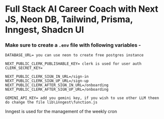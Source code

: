 # Full Stack AI Career Coach with Next JS, Neon DB, Tailwind, Prisma, Inngest, Shadcn UI 

### Make sure to create a `.env` file with following variables -

```
DATABASE_URL= you can use neon to create free postgres instance

NEXT_PUBLIC_CLERK_PUBLISHABLE_KEY= clerk is used for user auth
CLERK_SECRET_KEY=

NEXT_PUBLIC_CLERK_SIGN_IN_URL=/sign-in
NEXT_PUBLIC_CLERK_SIGN_UP_URL=/sign-up
NEXT_PUBLIC_CLERK_AFTER_SIGN_IN_URL=/onboarding
NEXT_PUBLIC_CLERK_AFTER_SIGN_UP_URL=/onboarding

GEMINI_API_KEY= add you gemini key, if you wish to use other LLM theen do change the file lib\inngest\function.js
```

Inngest is used for the management of the weekly cron